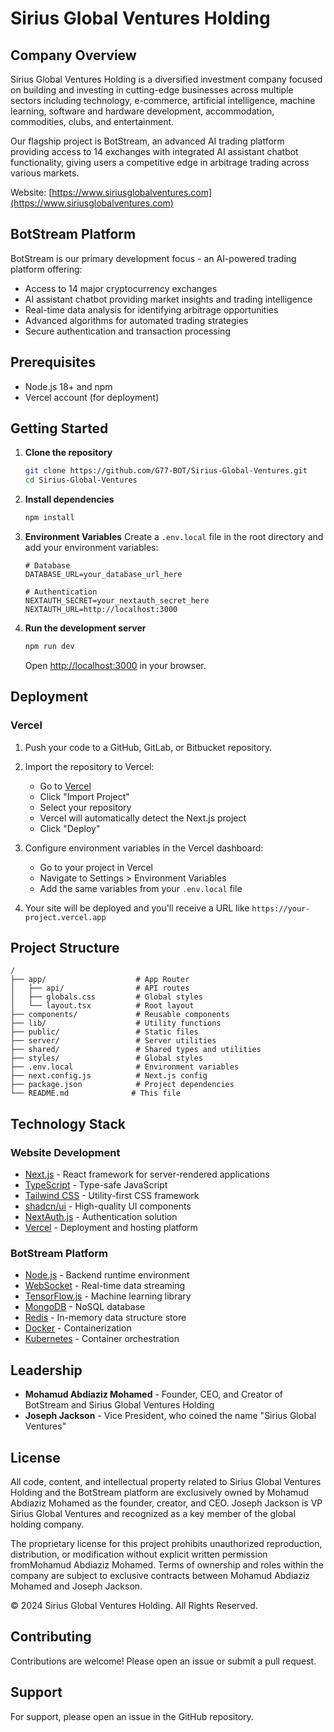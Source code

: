 # Sirius Global Ventures Holding

## Company Overview

Sirius Global Ventures Holding is a diversified investment company focused on building and investing in cutting-edge businesses across multiple sectors including technology, e-commerce, artificial intelligence, machine learning, software and hardware development, accommodation, commodities, clubs, and entertainment.

Our flagship project is BotStream, an advanced AI trading platform providing access to 14 exchanges with integrated AI assistant chatbot functionality, giving users a competitive edge in arbitrage trading across various markets.

Website: [https://www.siriusglobalventures.com](https://www.siriusglobalventures.com)

## BotStream Platform

BotStream is our primary development focus - an AI-powered trading platform offering:

- Access to 14 major cryptocurrency exchanges
- AI assistant chatbot providing market insights and trading intelligence
- Real-time data analysis for identifying arbitrage opportunities
- Advanced algorithms for automated trading strategies
- Secure authentication and transaction processing

## Prerequisites

- Node.js 18+ and npm
- Vercel account (for deployment)

## Getting Started

1. **Clone the repository**
   ```bash
   git clone https://github.com/G77-BOT/Sirius-Global-Ventures.git
   cd Sirius-Global-Ventures
   ```

2. **Install dependencies**
   ```bash
   npm install
   ```

3. **Environment Variables**
   Create a `.env.local` file in the root directory and add your environment variables:
   ```
   # Database
   DATABASE_URL=your_database_url_here
   
   # Authentication
   NEXTAUTH_SECRET=your_nextauth_secret_here
   NEXTAUTH_URL=http://localhost:3000
   ```

4. **Run the development server**
   ```bash
   npm run dev
   ```
   Open [http://localhost:3000](http://localhost:3000) in your browser.

## Deployment

### Vercel

1. Push your code to a GitHub, GitLab, or Bitbucket repository.
2. Import the repository to Vercel:
   - Go to [Vercel](https://vercel.com/new)
   - Click "Import Project"
   - Select your repository
   - Vercel will automatically detect the Next.js project
   - Click "Deploy"

3. Configure environment variables in the Vercel dashboard:
   - Go to your project in Vercel
   - Navigate to Settings > Environment Variables
   - Add the same variables from your `.env.local` file

4. Your site will be deployed and you'll receive a URL like `https://your-project.vercel.app`

## Project Structure

```
/
├── app/                    # App Router
│   ├── api/                # API routes
│   ├── globals.css         # Global styles
│   └── layout.tsx          # Root layout
├── components/             # Reusable components
├── lib/                    # Utility functions
├── public/                 # Static files
├── server/                 # Server utilities
├── shared/                 # Shared types and utilities
├── styles/                 # Global styles
├── .env.local              # Environment variables
├── next.config.js          # Next.js config
├── package.json            # Project dependencies
└── README.md              # This file
```

## Technology Stack

### Website Development
- [Next.js](https://nextjs.org/) - React framework for server-rendered applications
- [TypeScript](https://www.typescriptlang.org/) - Type-safe JavaScript
- [Tailwind CSS](https://tailwindcss.com/) - Utility-first CSS framework
- [shadcn/ui](https://ui.shadcn.com/) - High-quality UI components
- [NextAuth.js](https://next-auth.js.org/) - Authentication solution
- [Vercel](https://vercel.com/) - Deployment and hosting platform

### BotStream Platform
- [Node.js](https://nodejs.org/) - Backend runtime environment
- [WebSocket](https://developer.mozilla.org/en-US/docs/Web/API/WebSockets_API) - Real-time data streaming
- [TensorFlow.js](https://www.tensorflow.org/js) - Machine learning library
- [MongoDB](https://www.mongodb.com/) - NoSQL database
- [Redis](https://redis.io/) - In-memory data structure store
- [Docker](https://www.docker.com/) - Containerization
- [Kubernetes](https://kubernetes.io/) - Container orchestration

## Leadership

- **Mohamud Abdiaziz Mohamed** - Founder, CEO, and Creator of BotStream and Sirius Global Ventures Holding
- **Joseph Jackson** - Vice President, who coined the name "Sirius Global Ventures"

## License

All code, content, and intellectual property related to Sirius Global Ventures Holding and the BotStream platform are exclusively owned by Mohamud Abdiaziz Mohamed as the founder, creator, and CEO. Joseph Jackson is VP Sirius Global Ventures and recognized as a key member of the global holding company.

The proprietary license for this project prohibits unauthorized reproduction, distribution, or modification without explicit written permission fromMohamud Abdiaziz Mohamed. Terms of ownership and roles within the company are subject to exclusive contracts between Mohamud Abdiaziz Mohamed and Joseph Jackson.

© 2024 Sirius Global Ventures Holding. All Rights Reserved.

## Contributing

Contributions are welcome! Please open an issue or submit a pull request.

## Support

For support, please open an issue in the GitHub repository.
